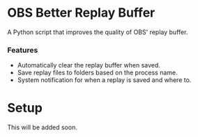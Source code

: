 # OBS Better Replay Buffer
A Python script that improves the quality of OBS' replay buffer.

### Features
- Automatically clear the replay buffer when saved.
- Save replay files to folders based on the process name.
- System notification for when a replay is saved and where to.

# Setup
This will be added soon.
